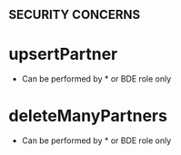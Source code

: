 ## SECURITY CONCERNS

# upsertPartner

- Can be performed by \* or BDE role only

# deleteManyPartners

- Can be performed by \* or BDE role only
